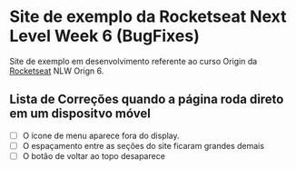 # Site de exemplo da Rocketseat Next Level Week 6 (BugFixes)
Site de exemplo em desenvolvimento referente ao curso Origin da [Rocketseat](https://rocketseat.com.br/) NLW Orign 6.
## Lista de Correções quando a página roda direto em um dispositvo móvel
- [ ] O ícone de menu aparece fora do display.
- [ ] O espaçamento entre as seções do site ficaram grandes demais
- [ ] O botão de voltar ao topo desaparece 